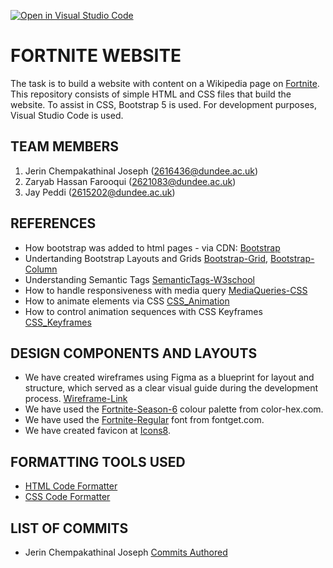 [![Open in Visual Studio Code](https://classroom.github.com/assets/open-in-vscode-2e0aaae1b6195c2367325f4f02e2d04e9abb55f0b24a779b69b11b9e10269abc.svg)](https://classroom.github.com/online_ide?assignment_repo_id=16354687&assignment_repo_type=AssignmentRepo)

# FORTNITE WEBSITE

The task is to build a website with content on a Wikipedia page on [Fortnite](https://en.wikipedia.org/wiki/Fortnite). This repository consists of simple HTML and CSS files that build the website. To assist in CSS, Bootstrap 5 is used.
For development purposes, Visual Studio Code is used.

## TEAM MEMBERS

1. Jerin Chempakathinal Joseph (2616436@dundee.ac.uk)
2. Zaryab Hassan Farooqui (2621083@dundee.ac.uk)
3. Jay Peddi (2615202@dundee.ac.uk)

## REFERENCES

- How bootstrap was added to html pages - via CDN: [Bootstrap](https://getbootstrap.com/docs/5.3/getting-started/introduction/)
- Undertanding Bootstrap Layouts and Grids [Bootstrap-Grid](https://getbootstrap.com/docs/5.3/layout/grid/), [Bootstrap-Column](https://getbootstrap.com/docs/5.3/layout/columns/)
- Understanding Semantic Tags [SemanticTags-W3school](https://www.w3schools.com/html/html5_semantic_elements.asp)
- How to handle responsiveness with media query [MediaQueries-CSS](https://www.w3schools.com/cssref/css3_pr_mediaquery.php)
- How to animate elements via CSS [CSS_Animation](https://www.w3schools.com/css/css3_animations.asp)
- How to control animation sequences with CSS Keyframes [CSS_Keyframes](https://developer.mozilla.org/en-US/docs/Web/CSS/@keyframes)

## DESIGN COMPONENTS AND LAYOUTS

- We have created wireframes using Figma as a blueprint for layout and structure, which served as a clear visual guide during the development process. [Wireframe-Link](https://www.figma.com/design/HVh4F2WbQbpSsUpFLs2yqI/cw1?node-id=0-1&node-type=canvas&t=Zm2Ywkcp5YC8IG9L-0)
- We have used the [Fortnite-Season-6](https://www.color-hex.com/color-palette/65871) colour palette from color-hex.com.
- We have used the [Fortnite-Regular](https://www.fontget.com/font/fortnite/) font from fontget.com.
- We have created favicon at [Icons8](https://icons8.com/icon/set/fortnite/group-ui).

## FORMATTING TOOLS USED

- [HTML Code Formatter](https://www.freeformatter.com/html-formatter.html)
- [CSS Code Formatter](https://www.freeformatter.com/css-beautifier.html)

## LIST OF COMMITS

- Jerin Chempakathinal Joseph [Commits Authored](https://github.com/UniversityOfDundee-Computing/cw1-web-development-project-jzj-fortnite/commits/main/?author=JerinCJoseph)



